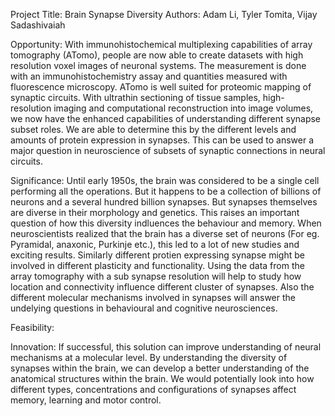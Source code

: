 Project Title: Brain Synapse Diversity
Authors: Adam Li, Tyler Tomita, Vijay Sadashivaiah

Opportunity:
With immunohistochemical multiplexing capabilities of array tomography (ATomo), people are now able to create datasets with high resolution voxel images of neuronal systems. The measurement is done with an immunohistochemistry assay and quantities measured with fluorescence microscopy. ATomo is well suited for proteomic mapping of synaptic circuits. With ultrathin sectioning of tissue samples, high-resolution imaging and computational reconstruction into image volumes, we now have the enhanced capabilities of understanding different synapse subset roles. We are able to determine this by the different levels and amounts of protein expression in synapses. This can be used to answer a major question in neuroscience of subsets of synaptic connections in neural circuits. 

Significance:
Until early 1950s, the brain was considered to be a single cell performing all the operations. But it happens to be a collection of billions of neurons and a several hundred billion synapses. But synapses themselves are diverse in their morphology and genetics. This raises an important question of how this diversity indluences the behaviour and memory. When neuroscientists realized that the brain has a diverse set of neurons (For eg. Pyramidal, anaxonic, Purkinje etc.), this led to a lot of new studies and exciting results. Similarly different protien expressing synapse might be involved in different plasticity and functionality. Using the data from the array tomography with a sub synapse resolution will help to study how location and connectivity influence different cluster of synapses. Also the different molecular mechanisms involved in synapses will answer the undelying questions in behavioural and cognitive neurosciences.   


Feasibility:


Innovation:
If successful, this solution can improve understanding of neural mechanisms at a molecular level. By understanding the diversity of synapses within the brain, we can develop a better understanding of the anatomical structures within the brain. We would potentially look into how different types, concentrations and configurations of synapses affect memory, learning and motor control.